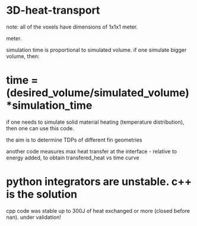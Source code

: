 # 3D-heat-transport

note: all of the voxels have dimensions of 1x1x1 meter. 

meter. 

simulation time is proportional to simulated volume. if one simulate bigger volume, then: 

# time = (desired_volume/simulated_volume)*simulation_time

if one needs to simulate solid material heating (temperature distribution), then one can use this code.

the aim is to determine TDPs of different fin geometries

another code measures max heat transfer at the interface - relative to energy added, to obtain transfered_heat vs time curve

# python integrators are unstable. c++ is the solution

cpp code was stable up to 300J of heat exchanged or more (closed before nan). under validation!

